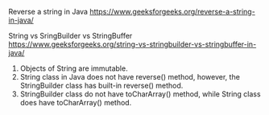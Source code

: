 Reverse a string in Java
https://www.geeksforgeeks.org/reverse-a-string-in-java/

String vs SringBuilder vs StringBuffer
https://www.geeksforgeeks.org/string-vs-stringbuilder-vs-stringbuffer-in-java/


1. Objects of String are immutable.
2. String class in Java does not have reverse() method, however, the StringBuilder class has built-in reverse() method.
3. StringBuilder class do not have toCharArray() method, while String class does have toCharArray() method. 

